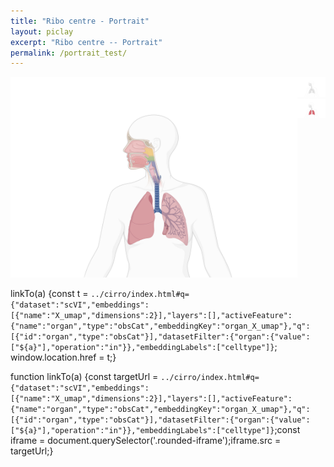 ```yaml
---
title: "Ribo centre - Portrait"
layout: piclay
excerpt: "Ribo centre -- Portrait"
permalink: /portrait_test/
---
```

<div class="image-gallery">
<div class="main-image">
<img src="../assets/lung/全景图.png" alt="Main Image" id="mainImage">
</div>
<div class="thumbnails">
<div class="thumbnail" onclick="highlightImage(1)">
<img src="../assets/lung/nostrils.png" alt="Thumbnail 1">
<div class="caption">Thumbnail 1</div>
</div>
<div class="thumbnail" onclick="highlightImage(2)">
<img src="../assets/lung/lung.png"" alt="Thumbnail 2">
<div class="caption">Thumbnail 2</div>
</div>
    <!-- 更多缩略图 -->
</div>
</div>

<style>
.image-gallery {
display: flex;
}
.main-image img {
max-width: 100%;
}
.thumbnail {
cursor: pointer;
}
.thumbnail img {
width: 100px; /* 小图片的宽度 */
height: auto; /* 自动调整高度 */
}
.thumbnail .caption {
display: none; /* 注释默认隐藏 */
}
.thumbnail.active img {
opacity: 1; /* 激活的小图片不透明 */
}
.thumbnail:hover .caption {
display: block; /* 鼠标悬停时显示注释 */
}
</style>

<script>
function highlightImage(index) {
const thumbnails = document.querySelectorAll('.thumbnail');
thumbnails.forEach(thumbnail => thumbnail.classList.remove('active'));
thumbnails[index - 1].classList.add('active');
const mainImage = document.getElementById('mainImage');
mainImage.src = `large_image${index}.jpg`;
}
</script>



linkTo(a) {const t = `../cirro/index.html#q={"dataset":"scVI","embeddings":[{"name":"X_umap","dimensions":2}],"layers":[],"activeFeature":{"name":"organ","type":"obsCat","embeddingKey":"organ_X_umap"},"q":[{"id":"organ","type":"obsCat"}],"datasetFilter":{"organ":{"value":["${a}"],"operation":"in"}},"embeddingLabels":["celltype"]}`; window.location.href = t;}

function linkTo(a) {const targetUrl = `../cirro/index.html#q={"dataset":"scVI","embeddings":[{"name":"X_umap","dimensions":2}],"layers":[],"activeFeature":{"name":"organ","type":"obsCat","embeddingKey":"organ_X_umap"},"q":[{"id":"organ","type":"obsCat"}],"datasetFilter":{"organ":{"value":["${a}"],"operation":"in"}},"embeddingLabels":["celltype"]}`;const iframe = document.querySelector('.rounded-iframe');iframe.src = targetUrl;}